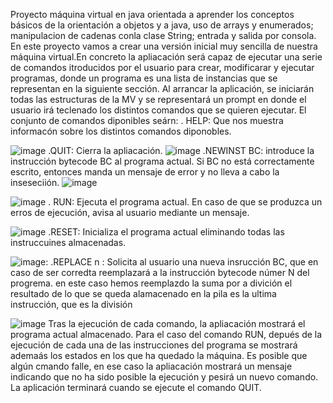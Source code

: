 Proyecto máquina virtual en java orientada a aprender los conceptos básicos de la orientación a objetos y a java, uso de arrays y enumerados; manipulacion de cadenas conla clase String; entrada y salida por consola.
En este proyecto vamos a crear una versión inicial muy sencilla de nuestra máquina virtual.En concreto la apliacación será capaz de ejecutar una serie de comandos itroducidos por el usuario para crear, modificarar y ejecutar programas, donde un programa es una lista de instancias que se representan en la siguiente sección.
Al arrancar la aplicación, se iniciarán todas las estructuras de la MV  y se representará un prompt en donde el usuario irá teclenado los distintos comandos que se quieren ejecutar. El conjunto de comandos diponibles seárn:
. HELP: Que nos muestra informacón sobre los distintos comandos diponobles.

 
![image](https://github.com/mayrabpi/proyecto_Maquina_Virtual/assets/145108717/7d8e4a44-dae8-4b4a-91c3-91ecf8726d7b)
.QUIT: Cierra la apliacación.
![image](https://github.com/mayrabpi/proyecto_Maquina_Virtual/assets/145108717/3f30cdaa-f8d4-488f-8e46-87c9acd952fb)
.NEWINST BC: introduce la instrucción bytecode BC al programa actual. Si BC no está correctamente escrito, entonces manda un mensaje de error y no lleva a cabo la inseseciión.
![image](https://github.com/mayrabpi/proyecto_Maquina_Virtual/assets/145108717/4ef7c665-0589-471b-a1cc-18ddea4dd424)

![image](https://github.com/mayrabpi/proyecto_Maquina_Virtual/assets/145108717/920d00de-9543-425b-af76-2f1b6b7747c7)
. RUN: Ejecuta el programa actual. En caso de que se produzca un erros de ejecución, avisa al usuario mediante un mensaje.

![image](https://github.com/mayrabpi/proyecto_Maquina_Virtual/assets/145108717/73415c71-6012-4181-a28f-e34ba22bc8b0)
.RESET: Inicializa el programa actual eliminando todas las instruccuines almacenadas.

![image](https://github.com/mayrabpi/proyecto_Maquina_Virtual/assets/145108717/1c885f09-ed63-4c79-95d3-9a7501d0c01f): 
.REPLACE n : Solicita al usuario una nueva insrucción BC, que en caso de ser corredta reemplazará a la instrucción bytecode númer N del progrema. en este caso hemos reemplazdo la suma por a divición el resultado de lo que se queda alamacenado en la pila es la ultima instrucción, que es la división

![image](https://github.com/mayrabpi/proyecto_Maquina_Virtual/assets/145108717/91f3044d-2f6c-4759-852a-9c3cc7050265)
Tras la ejecución de cada comando, la apliacación mostrará el programa actual almacenado. Para el caso del comando RUN,  depués de la ejecución de cada una de las instrucciones del programa se mostrará ademaás los estados en los que ha quedado la máquina. Es posible que algún cmando falle, en ese caso la apliacación mostrará un mensaje indicando que no ha sido posible la ejecución y pesirá un nuevo comando. La aplicación terminará cuando se ejecute el comando QUIT.







